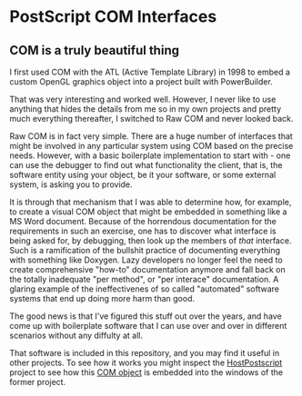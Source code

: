 # PostScript COM Interfaces

## COM is a truly beautiful thing

I first used COM with the ATL (Active Template Library) in 1998 to embed a custom OpenGL graphics object into a project built with PowerBuilder.

That was very interesting and worked well. However, I never like to use anything that hides the details from me so in my own projects and pretty much everything thereafter,
I switched to Raw COM and never looked back.

Raw COM is in fact very simple. There are a huge number of interfaces that might be involved in any particular system using COM based on the precise needs.
However, with a basic boilerplate implementation to start with - one can use the debugger to find out what functionality the client, that is, the software entity using your object, be it your software, or some external system, is asking
you to provide.

It is through that mechanism that I was able to determine how, for example, to create a visual COM object that might be embedded in something like a MS Word document. Because of the horrendous documentation for the requirements in such
an exercise, one has to discover what interface is being asked for, by debugging, then look up the members of *that* interface. Such is a ramification of the bullshit practice of documenting everything with something like Doxygen. Lazy developers 
no longer feel the need to create comprehensive "how-to" documentation anymore and fall back on the totally inadequate "per method", or "per interace" documentation. A glaring example of the ineffectivenes of so called "automated" software systems
that end up doing more harm than good.

The good news is that I've figured this stuff out over the years, and have come up with boilerplate software that I can use over and over in different scenarios without any diffulty at all. 

That software is included in this repository, and you may find it useful in other projects. To see how it works you might inspect the [HostPostscript](../../../HostPostscript) project to see how this [COM object](../../) is embedded into
the windows of the former project.
